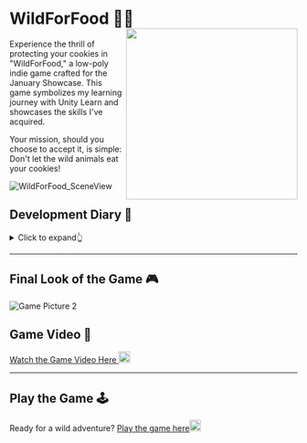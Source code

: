 # WildForFood 🐾🍪 <img src="https://user-images.githubusercontent.com/66517969/106664155-bbd95300-65b5-11eb-91d8-ac80ed55d6ab.png" width="300" align="right">

Experience the thrill of protecting your cookies in "WildForFood," a low-poly indie game crafted for the January Showcase. This game symbolizes my learning journey with Unity Learn and showcases the skills I've acquired. 

Your mission, should you choose to accept it, is simple: Don't let the wild animals eat your cookies!

![WildForFood_SceneView](https://user-images.githubusercontent.com/66517969/104521057-43622080-560d-11eb-9e4a-a24aeccca0e0.png)

## Development Diary 📒
<details>
<summary>Click to expand👆</summary>

### Day 1:
Embarked on this exciting journey. Faced initial challenges in setting up the project and deciding the game genre. The idea evolved from an old indie game where the goal was to dodge police cars.

### Day 2:
A day of significant progress. Set up the initial scene, added a character controller, implemented character death, and more.

### Day 3:
Faced challenges with the enemy mechanics and timer script. Originally, when a player collided with an enemy, it would eat the player's cookie, and when two enemies crashed, they would explode and disappear. The gameplay seemed dull, so revised it to make enemies run in different directions upon collision. 

### Day 8:
The original plan for the Enemy Generator was to spawn enemies on a rotating plane around the player. However, this didn't work out, so pivoted to a central EnemySpawnArea.

### Day 13:
Added the End Game Screen and a GameStartScene.

### Day 16:
Fixed animator, but still faced issues with the 'Eat_b' animation.

### Day 18:
Resolved the 'Eat_b' animation issue. The issue was due to the character animation's inability to transition directly from 'run' to 'eat'. It had to transition from 'run' -> 'idle' -> 'eat'.

### Day 21:
Introduced the Cookie! Made the End Game Screen and GameStartScene operational, added particle effects, and fixed several bugs.

### Day 22:
Prepared a presentation and video for the game.

</details>


---

## Final Look of the Game 🎮
![Game Picture 2](https://user-images.githubusercontent.com/66517969/106482018-142d2980-64be-11eb-9ece-3121fcd75ac5.png)

## Game Video 🎥 
[Watch the Game Video Here <img src="https://user-images.githubusercontent.com/66517969/106664927-bfb9a500-65b6-11eb-8988-8fe9d27dc0f8.png" width="20">](https://user-images.githubusercontent.com/66517969/106490817-42633700-64c7-11eb-9d30-0c088766722f.mp4)

---

## Play the Game 🕹️
Ready for a wild adventure? [Play the game here<img src="https://user-images.githubusercontent.com/66517969/106664927-bfb9a500-65b6-11eb-8988-8fe9d27dc0f8.png" width="20">](https://play.unity.com/mg/other/webgl-cmf)
